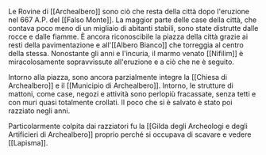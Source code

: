 Le Rovine di [[Archealbero]] sono ciò che resta della città dopo l'eruzione nel 667 A.P. del [[Falso Monte]].  La maggior parte delle case della città, che contava poco meno di un migliaio di abitanti stabili, sono state distrutte dalle rocce e dalle fiamme. 
È ancora riconoscibile la piazza della città grazie ai resti della pavimentazione e all'[[Albero Bianco]] che torreggia al centro della stessa. Nonostante gli anni e l'incuria, il marmo venato [[Nifilim]] è miracolosamente sopravvissute all'eruzione e a ciò che ne è seguito. 

Intorno alla piazza, sono ancora parzialmente integre la [[Chiesa di Archealbero]] e il [[Municipio di Archealbero]]. Intorno, le strutture di mattoni, come case, negozi e attività sono perlopiù fracassate, senza tetti e con muri quasi totalmente crollati. Il poco che si è salvato è stato poi razziato negli anni. 

Particolarmente colpita dai razziatori fu la [[Gilda degli Archeologi e degli Artificieri di Archealbero]] proprio perché si occupava di scavare e vedere [[Lapisma]]. 
